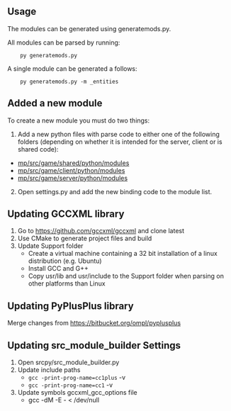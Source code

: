 ## Usage
The modules can be generated using generatemods.py. 

All modules can be parsed by running:

        py generatemods.py

A single module can be generated a follows:

        py generatemods.py -m _entities

## Added a new module
To create a new module you must do two things:
1. Add a new python files with parse code to either one of the following folders 
(depending on whether it is intended for the server, client or is shared code):
- [mp/src/game/shared/python/modules](mp/src/game/shared/python/modules)
- [mp/src/game/client/python/modules](mp/src/game/client/python/modules)
- [mp/src/game/server/python/modules](mp/src/game/server/python/modules)

2. Open settings.py and add the new binding code to the module list.

## Updating GCCXML library
1. Go to https://github.com/gccxml/gccxml and clone latest
2. Use CMake to generate project files and build
3. Update Support folder
	- Create a virtual machine containing a 32 bit installation of a linux distribution (e.g. Ubuntu)
	- Install GCC and G++
	- Copy usr/lib and usr/include to the Support folder when parsing on other platforms than Linux

## Updating PyPlusPlus library
Merge changes from https://bitbucket.org/ompl/pyplusplus

## Updating src_module_builder Settings
1. Open srcpy/src_module_builder.py
2. Update include paths
	- `gcc -print-prog-name=cc1plus` -v
	- `gcc -print-prog-name=cc1` -v
3. Update symbols gccxml_gcc_options file
	- gcc -dM -E - < /dev/null
